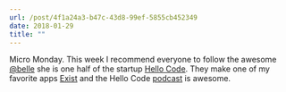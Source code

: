```yaml
---
url: /post/4f1a24a3-b47c-43d8-99ef-5855cb452349
date: 2018-01-29
title: ""
---
```


Micro Monday. This week I recommend everyone to follow the awesome [@belle][1] she is one half of the startup [Hello Code][2]. They make one of my favorite apps [Exist][3] and the Hello Code [podcast][4] is awesome.



 [1]: http://snippets.bellebcooper.com

 [2]: http://hellocode.co

 [3]: https://exist.io

 [4]: https://hellocode.simplecast.fm